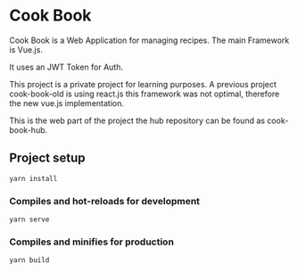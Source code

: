 # Cook Book
Cook Book is a Web Application for managing recipes. The main Framework is Vue.js.

It uses an JWT Token for Auth. 

This project is a private project for learning purposes. A previous project cook-book-old is using react.js this framework was not optimal, therefore the new vue.js implementation.


This is the web part of the project the hub repository can be found as cook-book-hub.
## Project setup
```
yarn install
```

### Compiles and hot-reloads for development
```
yarn serve
```

### Compiles and minifies for production
```
yarn build
```
